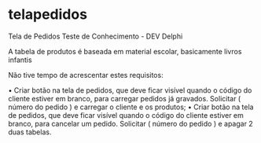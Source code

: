 # telapedidos
Tela de Pedidos
Teste de Conhecimento - DEV Delphi

A tabela de produtos é baseada em material escolar, basicamente livros infantis

Não tive tempo de acrescentar estes requisitos:

• Criar botão na tela de pedidos, que deve ficar visível quando o código do cliente estiver em
branco, para carregar pedidos já gravados. Solicitar ( número do pedido ) e carregar o cliente e
os produtos;
• Criar botão na tela de pedidos, que deve ficar visível quando o código do cliente estiver em
branco, para cancelar um pedido. Solicitar ( número do pedido ) e apagar 2 duas tabelas.

